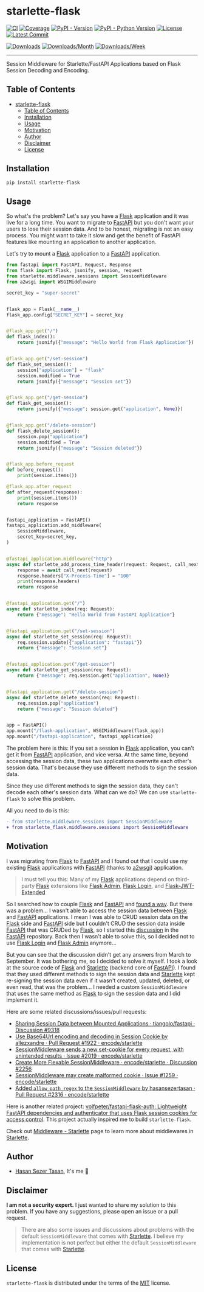 # starlette-flask

[![CI](https://github.com/hasansezertasan/starlette-flask/actions/workflows/ci.yml/badge.svg)](https://github.com/hasansezertasan/starlette-flask/actions?query=event%3Apush+branch%3Amain+workflow%3ACI)
[![Coverage](https://img.shields.io/codecov/c/github/hasansezertasan/starlette-flask)](https://codecov.io/gh/hasansezertasan/starlette-flask)
[![PyPI - Version](https://img.shields.io/pypi/v/starlette-flask.svg)](https://pypi.org/project/starlette-flask)
[![PyPI - Python Version](https://img.shields.io/pypi/pyversions/starlette-flask.svg)](https://pypi.org/project/starlette-flask)
[![License](https://img.shields.io/github/license/hasansezertasan/starlette-flask.svg)](https://github.com/hasansezertasan/starlette-flask/blob/main/LICENSE)
[![Latest Commit](https://img.shields.io/github/last-commit/hasansezertasan/starlette-flask)](https://github.com/hasansezertasan/starlette-flask)

[![Downloads](https://pepy.tech/badge/starlette-flask)](https://pepy.tech/project/starlette-flask)
[![Downloads/Month](https://pepy.tech/badge/starlette-flask/month)](https://pepy.tech/project/starlette-flask)
[![Downloads/Week](https://pepy.tech/badge/starlette-flask/week)](https://pepy.tech/project/starlette-flask)

-----

Session Middleware for Starlette/FastAPI Applications based on Flask Session Decoding and Encoding.

## Table of Contents

- [starlette-flask](#starlette-flask)
  - [Table of Contents](#table-of-contents)
  - [Installation](#installation)
  - [Usage](#usage)
  - [Motivation](#motivation)
  - [Author](#author)
  - [Disclaimer](#disclaimer)
  - [License](#license)

## Installation

``` bash
pip install starlette-flask
```

## Usage

So what's the problem? Let's say you have a [Flask] application and it was live for a long time. You want to migrate to [FastAPI] but you don't want your users to lose their session data. And to be honest, migrating is not an easy process. You might want to take it slow and get the benefit of FastAPI features like mounting an application to another application.

Let's try to mount a [Flask] application to a [FastAPI] application.

```python
from fastapi import FastAPI, Request, Response
from flask import Flask, jsonify, session, request
from starlette.middleware.sessions import SessionMiddleware
from a2wsgi import WSGIMiddleware

secret_key = "super-secret"


flask_app = Flask(__name__)
flask_app.config["SECRET_KEY"] = secret_key


@flask_app.get("/")
def flask_index():
    return jsonify({"message": "Hello World from Flask Application"})


@flask_app.get("/set-session")
def flask_set_session():
    session["application"] = "flask"
    session.modified = True
    return jsonify({"message": "Session set"})


@flask_app.get("/get-session")
def flask_get_session():
    return jsonify({"message": session.get("application", None)})


@flask_app.get("/delete-session")
def flask_delete_session():
    session.pop("application")
    session.modified = True
    return jsonify({"message": "Session deleted"})


@flask_app.before_request
def before_request():
    print(session.items())

@flask_app.after_request
def after_request(response):
    print(session.items())
    return response


fastapi_application = FastAPI()
fastapi_application.add_middleware(
    SessionMiddleware,
    secret_key=secret_key,
)


@fastapi_application.middleware("http")
async def starlette_add_process_time_header(request: Request, call_next):
    response = await call_next(request)
    response.headers["X-Process-Time"] = "100"
    print(response.headers)
    return response


@fastapi_application.get("/")
async def starlette_index(req: Request):
    return {"message": "Hello World from FastAPI Application"}


@fastapi_application.get("/set-session")
async def starlette_set_session(req: Request):
    req.session.update({"application": "fastapi"})
    return {"message": "Session set"}


@fastapi_application.get("/get-session")
async def starlette_get_session(req: Request):
    return {"message": req.session.get("application", None)}


@fastapi_application.get("/delete-session")
async def starlette_delete_session(req: Request):
    req.session.pop("application")
    return {"message": "Session deleted"}


app = FastAPI()
app.mount("/flask-application", WSGIMiddleware(flask_app))
app.mount("/fastapi-application", fastapi_application)

```

The problem here is this: If you set a session in [Flask] application, you can't get it from [FastAPI] application, and vice versa. At the same time, beyond accessing the session data, these two applications overwrite each other's session data. That's because they use different methods to sign the session data.

Since they use different methods to sign the session data, they can't decode each other's session data. What can we do? We can use `starlette-flask` to solve this problem.

All you need to do is this:

```diff
- from starlette.middleware.sessions import SessionMiddleware
+ from starlette_flask.middleware.sessions import SessionMiddleware
```

## Motivation

I was migrating from [Flask] to [FastAPI] and I found out that I could use my existing [Flask] applications with [FastAPI] (thanks to [a2wsgi]) application.

> I must tell you this: Many of my [Flask] applications depend on third-party [Flask] extensions like [Flask Admin], [Flask Login], and [Flask-JWT-Extended]

So I searched how to couple [Flask] and [FastAPI] and [found a way](https://fastapi.tiangolo.com/advanced/wsgi/#using-wsgimiddleware). But there was a problem... I wasn't able to access the session data between [Flask] and [FastAPI] applications. I mean I was able to CRUD session data on the [Flask] side and [FastAPI] side but I couldn't CRUD the session data inside [FastAPI] that was CRUDed by [Flask], so I started this [discussion](https://github.com/tiangolo/fastapi/discussions/9318) in the [FastAPI] repository. Back then I wasn't able to solve this, so I decided not to use [Flask Login] and [Flask Admin] anymore...

But you can see that the discussion didn't get any answers from March to September. It was bothering me, so I decided to solve it myself. I took a look at the source code of [Flask] and [Starlette] (backend core of [FastAPI]). I found that they used different methods to sign the session data and [Starlette] kept re-signing the session data even if it wasn't created, updated, deleted, or even read, that was the problem... I needed a custom `SessionMiddleware` that uses the same method as [Flask] to sign the session data and I did implement it.

Here are some related discussions/issues/pull requests:

- [Sharing Session Data between Mounted Applications · tiangolo/fastapi · Discussion #9318](https://github.com/tiangolo/fastapi/discussions/9318)
- [Use Base64Url encoding and decoding in Session Cookie by allezxandre · Pull Request #1922 · encode/starlette](https://github.com/encode/starlette/pull/1922)
- [SessionMiddleware sends a new set-cookie for every request, with unintended results · Issue #2019 · encode/starlette](https://github.com/encode/starlette/issues/2019)
- [Create More Flexable SessionMiddleware · encode/starlette · Discussion #2256](https://github.com/encode/starlette/discussions/2256)
- [SessionMiddleware may create malformed cookie · Issue #1259 · encode/starlette](https://github.com/encode/starlette/issues/1259)
- [Added `allow_path_regex` to the `SessionMiddleware` by hasansezertasan · Pull Request #2316 · encode/starlette](https://github.com/encode/starlette/pull/2316)

Here is another related project: [volfpeter/fastapi-flask-auth: Lightweight FastAPI dependencies and authenticator that uses Flask session cookies for access control](https://github.com/volfpeter/fastapi-flask-auth). This project actually inspired me to build `starlette-flask`.

Check out [Middleware - Starlette](https://www.starlette.io/middleware/) page to learn more about middlewares in [Starlette].

## Author

- [Hasan Sezer Tasan](https://www.github.com/hasansezertasan), It's me :wave:

## Disclaimer

**I am not a security expert.** I just wanted to share my solution to this problem. If you have any suggestions, please open an issue or a pull request.

> There are also some issues and discussions about problems with the default `SessionMiddleware` that comes with [Starlette]. I believe my implementation is not perfect but either the default `SessionMiddleware` that comes with [Starlette].

## License

`starlette-flask` is distributed under the terms of the [MIT](https://spdx.org/licenses/MIT.html) license.

[FastAPI]: https://github.com/tiangolo/fastapi
[Starlette]: https://github.com/encode/starlette
[Flask]: https://github.com/pallets/flask
[Flask Admin]: https://github.com/flask-admin/flask-admin
[Flask Login]: https://github.com/maxcountryman/flask-login
[a2wsgi]: https://github.com/abersheeran/a2wsgi
[Flask-JWT-Extended]: https://github.com/vimalloc/flask-jwt-extended
